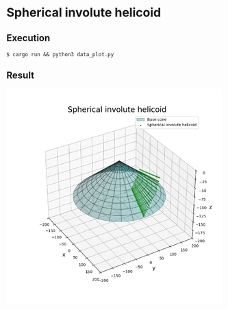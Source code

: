 # Spherical involute helicoid

## Execution

```shell
$ cargo run && python3 data_plot.py
```

## Result

![3d-plot](./result.png)